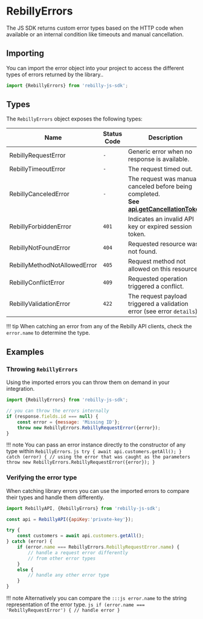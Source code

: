 # RebillyErrors

The JS SDK returns custom error types based on the HTTP code when available or an internal condition like timeouts and manual cancellation.

## Importing
You can import the error object into your project to access the different types of errors returned by the library..
```js
import {RebillyErrors} from 'rebilly-js-sdk';
```

## Types

The `RebillyErrors` object exposes the following types:

| Name | Status Code | Description |
| ---- | ----------- | ----------- |
| RebillyRequestError | `-` | Generic error when no response is available. |
| RebillyTimeoutError | `-` | The request timed out. |
| RebillyCanceledError | `-` | The request was manually canceled before being completed.<br>**See [api.getCancellationToken][1]** |
| RebillyForbiddenError | `401` | Indicates an invalid API key or expired session token. |
| RebillyNotFoundError | `404` | Requested resource was not found. |
| RebillyMethodNotAllowedError | `405` | Request method not allowed on this resource. |
| RebillyConflictError | `409` | Requested operation triggered a conflict. |
| RebillyValidationError | `422` | The request payload triggered a validation error (see error `details`). |

!!! tip
    When catching an error from any of the Rebilly API clients, check the `error.name` to determine the type.

## Examples

### Throwing `RebillyErrors`

Using the imported errors you can throw them on demand in your integration.
```js
import {RebillyErrors} from 'rebilly-js-sdk';

// you can throw the errors internally
if (response.fields.id === null) {
    const error = {message: 'Missing ID'};
    throw new RebillyErrors.RebillyRequestError({error});
}
```

!!! note 
    You can pass an error instance directly to the constructor of any type within `RebillyErrors`.
    ```js
    try {
        await api.customers.getAll();
    } catch (error) {
        // using the error that was caught as the parameters
        throw new RebillyErrors.RebillyRequestError({error});
    }
    ``` 

### Verifying the error type

When catching library errors you can use the imported errors to compare their types and handle them differently.
```js
import RebillyAPI, {RebillyErrors} from 'rebilly-js-sdk';

const api = RebillyAPI({apiKey:'private-key'});

try {
    const customers = await api.customers.getAll();
} catch (error) {
    if (error.name === RebillyErrors.RebillyRequestError.name) {
        // handle a request error differently
        // from other error types
    }
    else {
        // handle any other error type
    }
}
```

!!! note
    Alternatively you can compare the `:::js error.name` to the string representation of the error type.
    ```js
    if (error.name === 'RebillyRequestError') {
        // handle error
    }
    ```

[1]: ./rebilly-api/#getcancellationtoken
